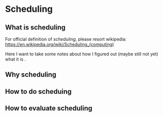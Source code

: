 # Scheduling



## What is scheduling

For official definition of *scheduling*, please resort wikipedia: https://en.wikipedia.org/wiki/Scheduling_(computing)

Here I want to take some notes about how I figured out (maybe still not yet) what it is .



## Why scheduling


## How to do scheduing


## How to evaluate scheduling


